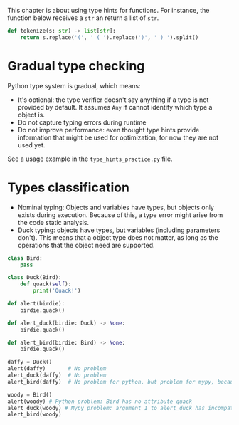 This chapter is about using type hints for functions. For instance, the function below receives a `str` an return a list of `str`.

```python
def tokenize(s: str) -> list[str]:
    return s.replace('(', ' ( ').replace(')', ' ) ').split()
```

# Gradual type checking

Python type system is gradual, which means:
- It's optional: the type verifier doesn't say anything if a type is not provided by default. It assumes `Any` if cannot identify which type a object is.
- Do not capture typing errors during runtime
- Do not improve performance: even thought type hints provide information that might be used for optimization, for now they are not used yet.

See a usage example in the `type_hints_practice.py` file.

# Types classification

- Nominal typing: Objects and variables have types, but objects only exists during execution. Because of this, a type error might arise from the code static analysis.
- Duck typing: objects have types, but variables (including parameters don't). This means that a object type does not matter, as long as the operations that the object need are supported.

```python
class Bird:
    pass

class Duck(Bird):
    def quack(self):
        print('Quack!')

def alert(birdie):
    birdie.quack()

def alert_duck(birdie: Duck) -> None:
    birdie.quack()

def alert_bird(birdie: Bird) -> None:
    birdie.quack()

daffy = Duck()
alert(daffy)       # No problem
alert_duck(daffy)  # No problem
alert_bird(daffy)  # No problem for python, but problem for mypy, because daffy is a Duck, but not a Bird. However, for python, since Duck is subclass of Bird, it does not have a problem with it.

woody = Bird()
alert(woody) # Python problem: Bird has no attribute quack
alert_duck(woody) # Mypy problem: argument 1 to alert_duck has incompatible type Bird, expected Duck
alert_bird(woody)
```